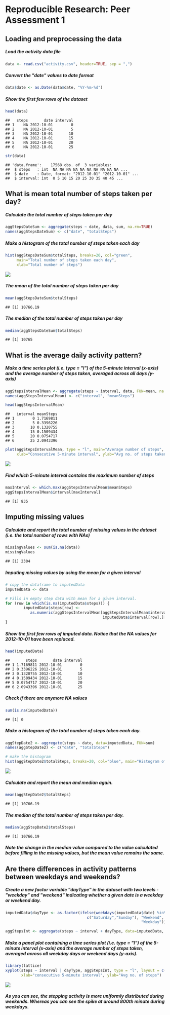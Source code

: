 # Reproducible Research: Peer Assessment 1


## Loading and preprocessing the data

##### Load the activity data file

```r
data <- read.csv("activity.csv", header=TRUE, sep = ",")
```

##### Convert the "date" values to date format

```r
data$date <- as.Date(data$date, "%Y-%m-%d")
```

##### Show the first few rows of the dataset


```r
head(data)
```

```
##   steps       date interval
## 1    NA 2012-10-01        0
## 2    NA 2012-10-01        5
## 3    NA 2012-10-01       10
## 4    NA 2012-10-01       15
## 5    NA 2012-10-01       20
## 6    NA 2012-10-01       25
```


```r
str(data)
```

```
## 'data.frame':	17568 obs. of  3 variables:
##  $ steps   : int  NA NA NA NA NA NA NA NA NA NA ...
##  $ date    : Date, format: "2012-10-01" "2012-10-01" ...
##  $ interval: int  0 5 10 15 20 25 30 35 40 45 ...
```

## What is mean total number of steps taken per day?
##### Calculate the total number of steps taken per day

```r
aggStepsDateSum <- aggregate(steps ~ date, data, sum, na.rm=TRUE)
names(aggStepsDateSum) <- c("date", "totalSteps")
```

##### Make a histogram of the total number of steps taken each day


```r
hist(aggStepsDateSum$totalSteps, breaks=20, col="green", 
     main="Total number of steps taken each day", 
     xlab="Total number of steps")
```

![](PA1_template_files/figure-html/unnamed-chunk-6-1.png)

##### The mean of the total number of steps taken per day


```r
mean(aggStepsDateSum$totalSteps)
```

```
## [1] 10766.19
```

##### The median of the total number of steps taken per day


```r
median(aggStepsDateSum$totalSteps)
```

```
## [1] 10765
```

## What is the average daily activity pattern?

##### Make a time series plot (i.e. type = "l") of the 5-minute interval (x-axis) and the average number of steps taken, averaged across all days (y-axis)


```r
aggStepsIntervalMean <- aggregate(steps ~ interval, data, FUN=mean, na.rm=TRUE)
names(aggStepsIntervalMean) <- c("interval", "meanSteps")

head(aggStepsIntervalMean)
```

```
##   interval meanSteps
## 1        0 1.7169811
## 2        5 0.3396226
## 3       10 0.1320755
## 4       15 0.1509434
## 5       20 0.0754717
## 6       25 2.0943396
```


```r
plot(aggStepsIntervalMean, type = "l", main="Average number of steps",
     xlab="Consecutive 5-minute interval", ylab="Avg no. of steps taken")
```

![](PA1_template_files/figure-html/unnamed-chunk-10-1.png)

##### Find which 5-minute interval contains the maximum number of steps


```r
maxInterval <- which.max(aggStepsIntervalMean$meanSteps)
aggStepsIntervalMean$interval[maxInterval]
```

```
## [1] 835
```

## Imputing missing values

##### Calculate and report the total number of missing values in the dataset (i.e. the total number of rows with NAs)


```r
missingValues <- sum(is.na(data))
missingValues
```

```
## [1] 2304
```

##### Imputing missing values by using the mean for a given interval


```r
# copy the dataframe to imputedData
imputedData <- data

# Fills in empty step data with mean for a given interval.
for (row in which(is.na(imputedData$steps))) {
        imputedData$steps[row] <-
           as.numeric(aggStepsIntervalMean[aggStepsIntervalMean$interval ==
                                           imputedData$interval[row],]["meanSteps"])
}
```

##### Show the first few rows of imputed data. Notice that the NA values for 2012-10-01 have been replaced.

```r
head(imputedData)
```

```
##       steps       date interval
## 1 1.7169811 2012-10-01        0
## 2 0.3396226 2012-10-01        5
## 3 0.1320755 2012-10-01       10
## 4 0.1509434 2012-10-01       15
## 5 0.0754717 2012-10-01       20
## 6 2.0943396 2012-10-01       25
```

##### Check if there are anymore NA values

```r
sum(is.na(imputedData))
```

```
## [1] 0
```

##### Make a histogram of the total number of steps taken each day.


```r
aggStepDate2 <- aggregate(steps ~ date, data=imputedData, FUN=sum)
names(aggStepDate2) <- c("date", "totalSteps")

# make the histogram
hist(aggStepDate2$totalSteps, breaks=20, col="blue", main="Histogram of total number of steps per day", xlab="[Imputed] Total number of steps in a day")
```

![](PA1_template_files/figure-html/unnamed-chunk-16-1.png)

##### Calculate and report the mean and median again. 


```r
mean(aggStepDate2$totalSteps)
```

```
## [1] 10766.19
```

##### The median of the total number of steps taken per day. 


```r
median(aggStepDate2$totalSteps)
```

```
## [1] 10766.19
```

##### Note the change in the median value compared to the value calculated before filling in the missing values, but the mean value remains the same.

## Are there differences in activity patterns between weekdays and weekends?

##### Create a new factor variable "dayType" in the dataset with two levels - "weekday" and "weekend" indicating whether a given date is a weekday or weekend day.


```r
imputedData$dayType <- as.factor(ifelse(weekdays(imputedData$date) %in%
                                    c("Saturday","Sunday"), "Weekend",
                                                            "Weekday")) 

aggStepsInt <- aggregate(steps ~ interval + dayType, data=imputedData, FUN=mean)
```

##### Make a panel plot containing a time series plot (i.e. type = "l") of the 5-minute interval (x-axis) and the average number of steps taken, averaged across all weekday days or weekend days (y-axis).


```r
library(lattice)
xyplot(steps ~ interval | dayType, aggStepsInt, type = "l", layout = c(1, 2), 
       xlab="consecutive 5-minute interval", ylab="Avg no. of steps")
```

![](PA1_template_files/figure-html/unnamed-chunk-20-1.png)

##### As you can see, the stepping activity is more uniformly distributed during weekends. Whereas you can see the spike at around 800th minute during weekdays.
